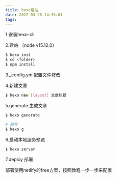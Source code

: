 ```yaml
---
title: hexo建站
date: 2022-03-28 14:36:01
tags:
---
```


1.安装hexo-cli

2.建站 （node v15.12.0）
```bash
$ hexo init 
$ cd <folder>
$ npm install 
```
3._config.yml配置文件修改

4.新建文章
```bash
$ hexo new [layout] 文章标题
```

5.generate 生成文章
```bash
$ hexo generate

# 简写
$ hexo g
```

6.启动本地服务预览
```bash
$ hexo server
```


7.deploy 部署

部署使用netlify的free方案，按照教程一步一步来配置




